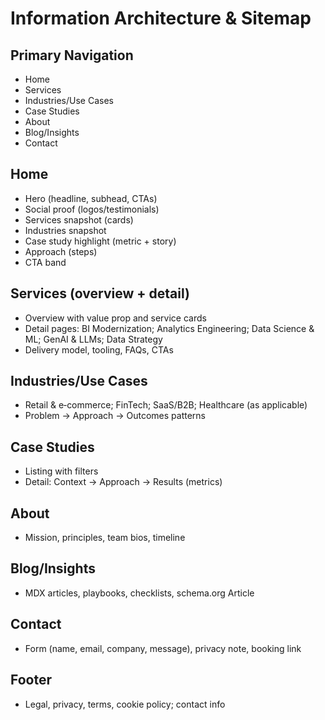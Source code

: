 # Information Architecture & Sitemap

## Primary Navigation
- Home
- Services
- Industries/Use Cases
- Case Studies
- About
- Blog/Insights
- Contact

## Home
- Hero (headline, subhead, CTAs)
- Social proof (logos/testimonials)
- Services snapshot (cards)
- Industries snapshot
- Case study highlight (metric + story)
- Approach (steps)
- CTA band

## Services (overview + detail)
- Overview with value prop and service cards
- Detail pages: BI Modernization; Analytics Engineering; Data Science & ML; GenAI & LLMs; Data Strategy
- Delivery model, tooling, FAQs, CTAs

## Industries/Use Cases
- Retail & e‑commerce; FinTech; SaaS/B2B; Healthcare (as applicable)
- Problem → Approach → Outcomes patterns

## Case Studies
- Listing with filters
- Detail: Context → Approach → Results (metrics)

## About
- Mission, principles, team bios, timeline

## Blog/Insights
- MDX articles, playbooks, checklists, schema.org Article

## Contact
- Form (name, email, company, message), privacy note, booking link

## Footer
- Legal, privacy, terms, cookie policy; contact info


